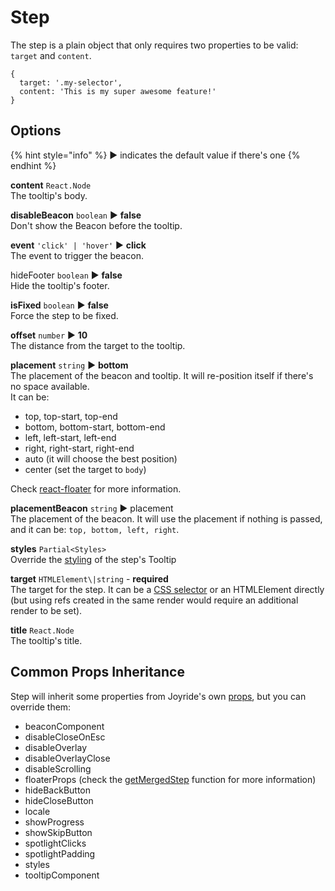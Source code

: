 # Step

The step is a plain object that only requires two properties to be valid: `target` and `content`.

```text
{
  target: '.my-selector',
  content: 'This is my super awesome feature!'
}
```

## Options

{% hint style="info" %} ▶︎ indicates the default value if there's one {% endhint %}

**content** `React.Node`  
The tooltip's body.

**disableBeacon** `boolean` ▶︎ **false**  
Don't show the Beacon before the tooltip.

**event** `'click' | 'hover'` ▶︎ **click**  
The event to trigger the beacon.

hideFooter `boolean` ▶︎ **false**  
Hide the tooltip's footer.

**isFixed** `boolean` ▶︎ **false**  
Force the step to be fixed.

**offset** `number` ▶︎ **10**  
The distance from the target to the tooltip.

**placement** `string` ▶︎ **bottom**  
The placement of the beacon and tooltip. It will re-position itself if there's no space available.  
It can be:

- top, top-start, top-end
- bottom, bottom-start, bottom-end
- left, left-start, left-end
- right, right-start, right-end
- auto \(it will choose the best position\)
- center \(set the target to `body`\)

Check [react-floater](https://github.com/gilbarbara/react-floater) for more information.

**placementBeacon** `string` ▶︎ placement  
The placement of the beacon. It will use the placement if nothing is passed, and it can be: `top, bottom, left, right`.

**styles** `Partial<Styles>`  
Override the [styling](styling.md) of the step's Tooltip

**target** `HTMLElement\|string` - **required**  
The target for the step. It can be a [CSS selector](https://developer.mozilla.org/en-US/docs/Web/CSS/CSS_Selectors) or an HTMLElement directly \(but using refs created in the same render would require an additional render to be set\).

**title** `React.Node`  
The tooltip's title.

## Common Props Inheritance

Step will inherit some properties from Joyride's own [props](props.md), but you can override them:

- beaconComponent
- disableCloseOnEsc
- disableOverlay
- disableOverlayClose
- disableScrolling
- floaterProps \(check the [getMergedStep](https://github.com/gilbarbara/react-joyride/blob/main/src/modules/step.ts) function for more information\)
- hideBackButton
- hideCloseButton
- locale
- showProgress
- showSkipButton
- spotlightClicks
- spotlightPadding
- styles
- tooltipComponent
